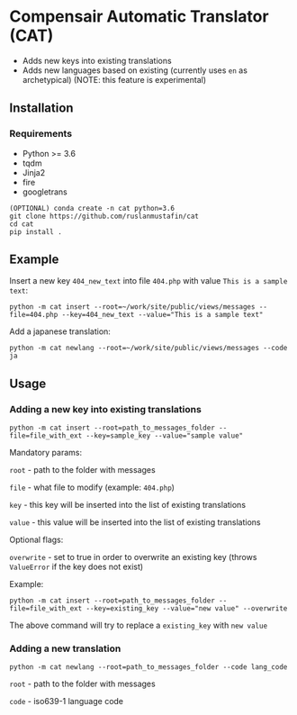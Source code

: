 # Compensair Automatic Translator (CAT)

- Adds new keys into existing translations
- Adds new languages based on existing (currently uses `en` as archetypical) (NOTE: this feature is experimental)

## Installation

### Requirements

- Python >= 3.6
- tqdm
- Jinja2
- fire
- googletrans

```
(OPTIONAL) conda create -n cat python=3.6
git clone https://github.com/ruslanmustafin/cat
cd cat
pip install .
```

## Example

Insert a new key `404_new_text` into file `404.php` with value `This is a sample text`:
```
python -m cat insert --root=~/work/site/public/views/messages --file=404.php --key=404_new_text --value="This is a sample text"
```

Add a japanese translation:
```
python -m cat newlang --root=~/work/site/public/views/messages --code ja
```


## Usage

### Adding a new key into existing translations

```
python -m cat insert --root=path_to_messages_folder --file=file_with_ext --key=sample_key --value="sample value"
```

Mandatory params:

`root` - path to the folder with messages

`file` - what file to modify (example: `404.php`)

`key` - this key will be inserted into the list of existing translations

`value` - this value will be inserted into the list of existing translations

Optional flags:

`overwrite` - set to true in order to overwrite an existing key (throws `ValueError` if the key does not exist) 

Example:
```
python -m cat insert --root=path_to_messages_folder --file=file_with_ext --key=existing_key --value="new value" --overwrite
```
The above command will try to replace a `existing_key` with `new value`

### Adding a new translation

```
python -m cat newlang --root=path_to_messages_folder --code lang_code
```

`root` - path to the folder with messages

`code` - iso639-1 language code
